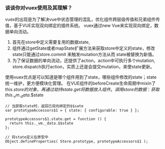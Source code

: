 ### 谈谈你对vuex使用及其理解？

vuex的出现是为了解决vue中状态管理的混乱，优化组件跨层级传值和兄弟组件传值，基于VUE实现双向绑定的插件系统。
vuex通过new Vue来实现双向绑定，数据单向流动。

1. 首先在store中定义需要复用的数据state,
2. 组件通过getState或者mapState扩展方法来获取store中定义的state，修改state只能通过store.commit 来触发mutation方法从而 state被替换为新值。
3. 为了保证数据的单向流动，还提供了action，action中可执行多个mutation, store.dispatch执行action，实质上还是会提交mutation，来使state更新。

使用vuex优点是可以知道是哪个组件用到了state，哪些组件修改的state；state统一维护，更方便模块化管理。
在VUE组件的beforeCreate生命周期中mixin了this.$store的对象，再通过劫持state.get将数据放入组件。
调用store的数据：获取this._vm._data.$$state
```
// 当获取state时，返回已双向绑定的$$sate
var prototypeAccessors$1 = { state: { configurable: true } };

prototypeAccessors$1.state.get = function () {
  return this._vm._data.$$state
};

// 将state定义在原型中
Object.defineProperties( Store.prototype, prototypeAccessors$1 );
```
